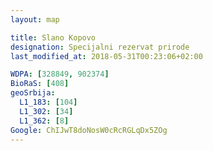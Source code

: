 ```yaml
---
layout: map

title: Slano Kopovo
designation: Specijalni rezervat prirode
last_modified_at: 2018-05-31T00:23:06+02:00

WDPA: [328849, 902374]
BioRaS: [408]
geoSrbija:
  L1_183: [104]
  L1_302: [34]
  L1_362: [8]
Google: ChIJwT8doNosW0cRcRGLqDx5ZOg
---
```


